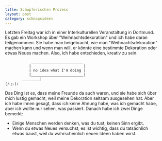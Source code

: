 ```yaml
---
title: Schöpferischen Prozess 
layout: post
category: schnapsideen 
---
```



Letzten Freitag war ich in einer Interkulturellen Veranstaltung in Dortmund. 
Es gab ein Workshop über "Weihnachtsdekoration" und ich habe daran teilgenommen.
Sie habe man beigebracht, wie man "Weihnachtsdekoration" machen kann und wenn man will, er könnte eine bestimmte Dekoration oder etwas Neues machen. 
Also, ich habe entschieden, kreativ zu sein. 

```
            ________________________
           |                        |
           | no idea what I'm doing |
           |________________________|
        ________|
(ﾉ･ｪ･)ﾉ 
```

Das Ding ist es, dass meine Freunde da auch waren, und sie habe sich über mich lustig gemacht, weil meine Dekoration seltsam ausgesehen hat. 
Aber ich habe ihnen gesagt, dass ich keine Ahnung habe, was ich gemacht habe, aber ich wollte nur sehen, was passiert. 
Danach habe ich zwei Dinge bemerkt: 

- Einige Menschen werden denken, was du tust, keinen Sinn ergibt. 
- Wenn du etwas Neues versuchst, es ist wichtig, dass du tatsächlich etwas baust, weil du wahrscheinlich neuen Ideen haben wirst. 



